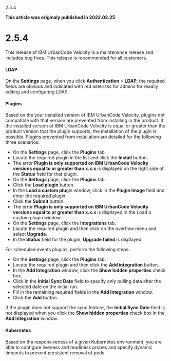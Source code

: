 





2.5.4

**This article was originaly published in 2022.02.25**


2.5.4
=====




This release of IBM UrbanCode Velocity is a maintenance release and includes bug fixes. This release is recommended for all customers.
#### LDAP


On the **Settings** page, when you click **Authentication** > **LDAP**, the required fields are obvious and indicated with red asterisks for admins for readily editing and configuring LDAP.
#### Plugins


Based on the your installed version of IBM UrbanCode Velocity, plugins not compatible with that version are prevented from installing in the product. If the installed version of IBM UrbanCode Velocity is equal or greater than the product version that the plugin supports, the installation of the plugin is possible. Plugins prevented from installation are detailed for the following three scenarios:
* On the **Settings** page, click the **Plugins** tab.
* Locate the required plugin in the list and click the **Install** button.
* The error **Plugin <name> is only supported on IBM UrbanCode Velocity versions equal to or greater than x.x.x** is displayed on the right side of the **Status** field for that plugin.
* On the **Settings** page, click the **Plugins** tab.
* Click the **Load plugin** button.
* In the **Load a custom plu**gin window, click in the **Plugin Image** field and enter the required plugin.
* Click the **Submit** button.
* The error **Plugin <name> is only supported on IBM UrbanCode Velocity versions equal to or greater than x.x.x** is displayed in the Load a custom plugin window.
* On the **Settings** page, click the **Integrations** tab.
* Locate the required plugin and then click on the overflow menu and select **Upgrade**.
* In the **Status** field for the plugin, **Upgrade failed** is displayed.


For scheduled events plugins, perform the following steps:
* On the **Settings** page, click the **Plugins** tab.
* Locate the required plugin and then click the **Add integration** button.
* In the **Add Integration** window, click the **Show hidden properties** check box.
* Click in the **Initial Sync Date** field to specify only pulling data after the selected date on the initial run.
* Fill in the remaining required fields in the **Add Integration** window.
* Click the **Add** button.


If the plugin does not support the sync feature, the **Initial Sync Date** field is not displayed when you click the **Show hidden properties** check box in the **Add Integration** window.
#### Kubernetes


Based on the responsiveness of a given Kubernetes environment, you are able to configure liveness and readiness probes and specify dynamic timeouts to prevent persistent removal of pods.

 




